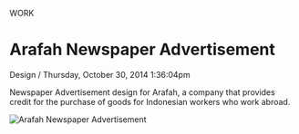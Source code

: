 <p class="type">WORK</p>

# Arafah Newspaper Advertisement

<p class="meta">Design  /  Thursday, October 30, 2014 1:36:04pm</p>

Newspaper Advertisement design for Arafah, a company that provides credit for the purchase of goods for Indonesian workers who work abroad.

![Arafah Newspaper Advertisement](https://farooq-agent.web.app/assets/images/works/large/FfZJcslm_work_image.png)

